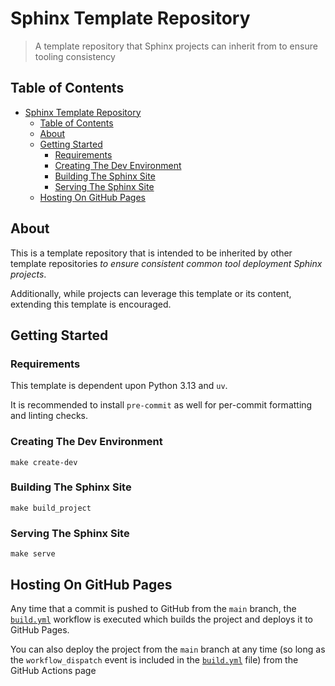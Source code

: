 # Sphinx Template Repository

> A template repository that Sphinx projects can inherit from to ensure tooling
> consistency

## Table of Contents

- [Sphinx Template Repository](#sphinx-template-repository)
  - [Table of Contents](#table-of-contents)
  - [About](#about)
  - [Getting Started](#getting-started)
    - [Requirements](#requirements)
    - [Creating The Dev Environment](#creating-the-dev-environment)
    - [Building The Sphinx Site](#building-the-sphinx-site)
    - [Serving The Sphinx Site](#serving-the-sphinx-site)
  - [Hosting On GitHub Pages](#hosting-on-github-pages)

## About

This is a template repository that is intended to be inherited by other template
repositories *to ensure consistent common tool deployment Sphinx projects*.

Additionally, while projects can leverage this template or its content,
extending this template is encouraged.

## Getting Started

### Requirements

This template is dependent upon Python 3.13 and `uv`.

It is recommended to install `pre-commit` as well for per-commit formatting and
linting checks.

### Creating The Dev Environment

`make create-dev`

### Building The Sphinx Site

`make build_project`

### Serving The Sphinx Site

`make serve`

## Hosting On GitHub Pages

Any time that a commit is pushed to GitHub from the `main` branch, the
[`build.yml`](.github/workflows/build.yml) workflow is executed which builds the
project and deploys it to GitHub Pages.

You can also deploy the project from the `main` branch at any time (so long as
the `workflow_dispatch` event is included in the
[`build.yml`](.github/workflows/build.yml) file) from the GitHub Actions page
